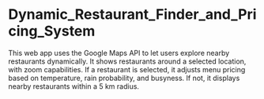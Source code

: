 # Dynamic_Restaurant_Finder_and_Pricing_System
This web app uses the Google Maps API to let users explore nearby restaurants dynamically. It shows restaurants around a selected location, with zoom capabilities. If a restaurant is selected, it adjusts menu pricing based on temperature, rain probability, and busyness. If not, it displays nearby restaurants within a 5 km radius.
